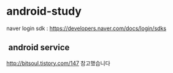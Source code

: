 # android-study

naver login sdk : https://developers.naver.com/docs/login/sdks 

##  android service 
http://bitsoul.tistory.com/147  참고했습니다
